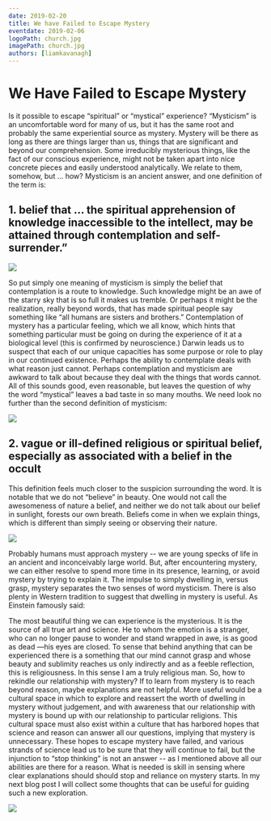 ```yaml
---
date: 2019-02-20
title: We have Failed to Escape Mystery
eventdate: 2019-02-06
logoPath: church.jpg
imagePath: church.jpg
authors: [liamkavanagh]
---
```


# We Have Failed to Escape Mystery

Is it possible to escape “spiritual” or “mystical” experience? “Mysticism” is an uncomfortable word for many of us, but it has the same root and probably the same experiential source as mystery. Mystery will be there as long as there are things larger than us, things that are significant and beyond our comprehension. Some irreducibly mysterious things, like the fact of our conscious experience, might not be taken apart into nice concrete pieces and easily understood analytically. We relate to them, somehow, but … how? Mysticism is an ancient answer, and one definition of the term is:

## 1. belief that … the spiritual apprehension of knowledge inaccessible to the intellect, may be attained through contemplation and self-surrender.”

<img src="/images/maninfog.jpg">

So put simply one meaning of mysticism is simply the belief that contemplation is a route to knowledge. Such knowledge might be an awe of the starry sky that is so full it makes us tremble. Or perhaps it might be the realization, really beyond words, that has made spiritual people say something like “all humans are sisters and brothers.” Contemplation of mystery has a particular feeling, which we all know, which hints that something particular must be going on during the experience of it at a biological level (this is confirmed by neuroscience.) Darwin leads us to suspect that each of our unique capacities has some purpose or role to play in our continued existence. Perhaps the ability to contemplate deals with what reason just cannot. Perhaps contemplation and mysticism are awkward to talk about because they deal with the things that words cannot. All of this sounds good, even reasonable, but leaves the question of why the word “mystical” leaves a bad taste in so many mouths. We need look no further than the second definition of mysticism:

<img src="/images/church.jpg">

## 2. vague or ill-defined religious or spiritual belief, especially as associated with a belief in the occult

This definition feels much closer to the suspicion surrounding the word. It is notable that we do not “believe” in beauty. One would not call the awesomeness of nature a belief, and neither we do not talk about our belief in sunlight, forests our own breath. Beliefs come in when we explain things, which is different than simply seeing or observing their nature.

<img src="/images/leaf.jpg">

Probably humans must approach mystery -- we are young specks of life in an ancient and inconceivably large world. But, after encountering mystery, we can either resolve to spend more time in its presence, learning, or avoid mystery by trying to explain it. The impulse to simply dwelling in, versus grasp, mystery separates the two senses of word mysticism. There is also plenty in Western tradition to suggest that dwelling in mystery is useful. As Einstein famously said:

The most beautiful thing we can experience is the mysterious. It is the source of all true art and science. He to whom the emotion is a stranger, who can no longer pause to wonder and stand wrapped in awe, is as good as dead —his eyes are closed. To sense that behind anything that can be experienced there is a something that our mind cannot grasp and whose beauty and sublimity reaches us only indirectly and as a feeble reflection, this is religiousness. In this sense I am a truly religious man.
So, how to rekindle our relationship with mystery? If to learn from mystery is to reach beyond reason, maybe explanations are not helpful. More useful would be a cultural space in which to explore and reassert the worth of dwelling in mystery without judgement, and with awareness that our relationship with mystery is bound up with our relationship to particular religions. This cultural space must also exist within a culture that has harbored hopes that science and reason can answer all our questions, implying that mystery is unnecessary. These hopes to escape mystery have failed, and various strands of science lead us to be sure that they will continue to fail, but the injunction to “stop thinking” is not an answer -- as I mentioned above all our abilities are there for a reason. What is needed is skill in sensing where clear explanations should should stop and reliance on mystery starts. In my next blog post I will collect some thoughts that can be useful for guiding such a new exploration.

<img src="/images/galaxy.jpg">
